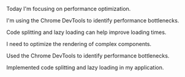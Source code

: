 Today I'm focusing on performance optimization.

I'm using the Chrome DevTools to identify performance bottlenecks.

Code splitting and lazy loading can help improve loading times.

I need to optimize the rendering of complex components.

Used the Chrome DevTools to identify performance bottlenecks.

Implemented code splitting and lazy loading in my application.